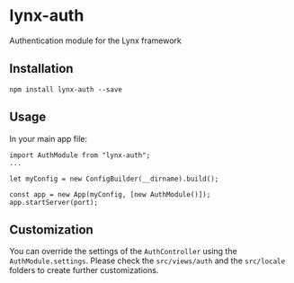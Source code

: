 # lynx-auth

Authentication module for the Lynx framework

## Installation

```
npm install lynx-auth --save
```

## Usage

In your main app file:

```
import AuthModule from "lynx-auth";
...

let myConfig = new ConfigBuilder(__dirname).build();

const app = new App(myConfig, [new AuthModule()]);
app.startServer(port);
```

## Customization

You can override the settings of the `AuthController` using the `AuthModule.settings`.
Please check the `src/views/auth` and the `src/locale` folders to create further customizations.
